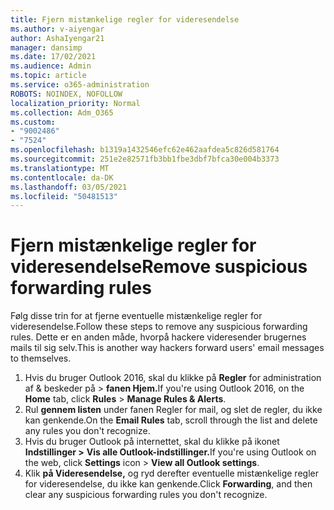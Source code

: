 ```yaml
---
title: Fjern mistænkelige regler for videresendelse
ms.author: v-aiyengar
author: AshaIyengar21
manager: dansimp
ms.date: 17/02/2021
ms.audience: Admin
ms.topic: article
ms.service: o365-administration
ROBOTS: NOINDEX, NOFOLLOW
localization_priority: Normal
ms.collection: Adm_O365
ms.custom:
- "9002486"
- "7524"
ms.openlocfilehash: b1319a1432546efc62e462aafdea5c826d581764
ms.sourcegitcommit: 251e2e82571fb3bb1fbe3dbf7bfca30e004b3373
ms.translationtype: MT
ms.contentlocale: da-DK
ms.lasthandoff: 03/05/2021
ms.locfileid: "50481513"
---
```

# <a name="remove-suspicious-forwarding-rules"></a><span data-ttu-id="1c16e-102">Fjern mistænkelige regler for videresendelse</span><span class="sxs-lookup"><span data-stu-id="1c16e-102">Remove suspicious forwarding rules</span></span>

<span data-ttu-id="1c16e-103">Følg disse trin for at fjerne eventuelle mistænkelige regler for videresendelse.</span><span class="sxs-lookup"><span data-stu-id="1c16e-103">Follow these steps to remove any suspicious forwarding rules.</span></span> <span data-ttu-id="1c16e-104">Dette er en anden måde, hvorpå hackere videresender brugernes mails til sig selv.</span><span class="sxs-lookup"><span data-stu-id="1c16e-104">This is another way hackers forward users' email messages to themselves.</span></span>

1. <span data-ttu-id="1c16e-105">Hvis du bruger Outlook 2016, skal du klikke på **Regler** for administration af & beskeder på  >  **fanen Hjem.**</span><span class="sxs-lookup"><span data-stu-id="1c16e-105">If you're using Outlook 2016, on the **Home** tab, click **Rules** > **Manage Rules & Alerts**.</span></span> 
1. <span data-ttu-id="1c16e-106">Rul **gennem listen** under fanen Regler for mail, og slet de regler, du ikke kan genkende.</span><span class="sxs-lookup"><span data-stu-id="1c16e-106">On the **Email Rules** tab, scroll through the list and delete any rules you don't recognize.</span></span>
1. <span data-ttu-id="1c16e-107">Hvis du bruger Outlook på internettet, skal du klikke på ikonet **Indstillinger >** **Vis alle Outlook-indstillinger.**</span><span class="sxs-lookup"><span data-stu-id="1c16e-107">If you're using Outlook on the web, click **Settings** icon > **View all Outlook settings**.</span></span>
1. <span data-ttu-id="1c16e-108">Klik **på Videresendelse,** og ryd derefter eventuelle mistænkelige regler for videresendelse, du ikke kan genkende.</span><span class="sxs-lookup"><span data-stu-id="1c16e-108">Click **Forwarding**, and then clear any suspicious forwarding rules you don't recognize.</span></span>

